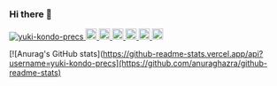 ### Hi there 👋

<p align="left">
  <a href="https://github.com/yuki-kondo-precs/yuki-kondo-precs/">
    <img src="https://komarev.com/ghpvc/?username=yuki-kondo-precs" alt="yuki-kondo-precs" />
  </a>
  <a href="http://twitter.com/yuki-kondo-precs">
    <img height="20" src="https://img.shields.io/twitter/follow/yuki-kondo-precs?label=Twitter&logo=twitter&style=flat" />
  </a>
  <a href="https://github.com/yuki-kondo-precs">
    <img height="20" src="https://img.shields.io/github/followers/yuki-kondo-precs?label=follow&logo=github&style=flat" />
  </a>
  <a href="https://www.reddit.com/user/yuki-kondo-precs">
    <img height="20" src="https://img.shields.io/reddit/user-karma/combined/yuki-kondo-precs?label=Reddit&logo=reddit&style=flat" />
  </a>
  <a href="https://stackoverflow.com/users/5720201/yuki-kondo-precs">
    <img height="20" src="https://img.shields.io/stackexchange/stackoverflow/r/5720201?label=StackOverflow&logo=stack-overflow&style=flat" />
  </a>
  <a href="http://qiita.com/yuki-kondo-precs">
    <img height="20" src="https://qiita-badge.apiapi.app/s/yuki-kondo-precs/posts.svg" />
  </a>
  <//qiita.com/yuki-kondo-precs">
    <img height="20" src="https://qiita-badge.apiapi.app/s/yuki-kondo-precs/contributions.svg" />
  </a>
</p>

 
  [![Anurag's GitHub stats](https://github-readme-stats.vercel.app/api?username=yuki-kondo-precs](https://github.com/anuraghazra/github-readme-stats)
    
<!--
**yuki-kondo-precs/yuki-kondo-precs** is a ✨ _special_ ✨ repository because its `README.md` (this file) appears on your GitHub profile.

Here are some ideas to get you started:

- 🔭 I’m currently working on ...
- 🌱 I’m currently learning ...
- 👯 I’m looking to collaborate on ...
- 🤔 I’m looking for help with ...
- 💬 Ask me about ...
- 📫 How to reach me: ...
- 😄 Pronouns: ...
- ⚡ Fun fact: ...
-->
